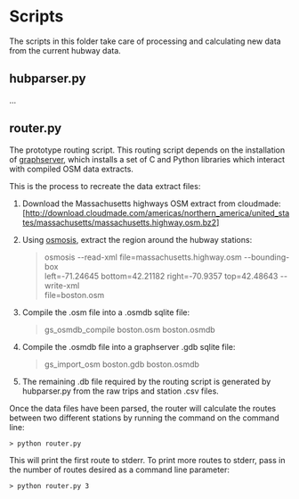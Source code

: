 Scripts
=======

The scripts in this folder take care of processing and calculating new data
from the current hubway data.

hubparser.py
------------

...

router.py
---------

The prototype routing script. This routing script depends on the installation
of [graphserver](https://github.com/graphserver/graphserver/), which installs
a set of C and Python libraries which interact with compiled OSM data extracts.

This is the process to recreate the data extract files:

  1. Download the Massachusetts highways OSM extract from cloudmade: 
  [http://download.cloudmade.com/americas/northern_america/united_states/massachusetts/massachusetts.highway.osm.bz2]

  2. Using [osmosis](http://wiki.openstreetmap.org/wiki/Osmosis), extract the
  region around the hubway stations:
  
      > osmosis --read-xml file=massachusetts.highway.osm --bounding-box \
      left=-71.24645 bottom=42.21182 right=-70.9357 top=42.48643 --write-xml \
      file=boston.osm
      
  3. Compile the .osm file into a .osmdb sqlite file:
  
      > gs_osmdb_compile boston.osm boston.osmdb
      
  4. Compile the .osmdb file into a graphserver .gdb sqlite file:
  
      > gs_import_osm boston.gdb boston.osmdb
      
  5. The remaining .db file required by the routing script is generated by 
  hubparser.py from the raw trips and station .csv files.

Once the data files have been parsed, the router will calculate the routes between
two different stations by running the command on the command line:

    > python router.py
    
This will print the first route to stderr. To print more routes to stderr, pass in
the number of routes desired as a command line parameter:

    > python router.py 3